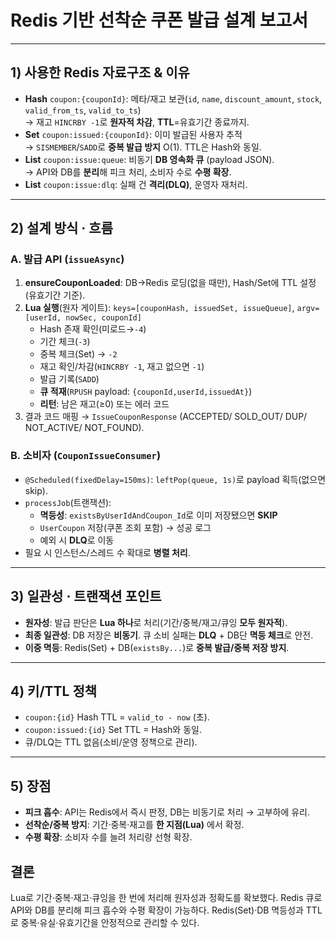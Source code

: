 # Redis 기반 선착순 쿠폰 발급 설계 보고서

---

## 1) 사용한 Redis 자료구조 & 이유
- **Hash** `coupon:{couponId}`: 메타/재고 보관(`id`, `name`, `discount_amount`, `stock`, `valid_from_ts`, `valid_to_ts`)  
  → 재고 `HINCRBY -1`로 **원자적 차감**, **TTL**=유효기간 종료까지.
- **Set** `coupon:issued:{couponId}`: 이미 발급된 사용자 추적  
  → `SISMEMBER`/`SADD`로 **중복 발급 방지** O(1). TTL은 Hash와 동일.
- **List** `coupon:issue:queue`: 비동기 **DB 영속화 큐** (payload JSON).  
  → API와 DB를 **분리**해 피크 처리, 소비자 수로 **수평 확장**.
- **List** `coupon:issue:dlq`: 실패 건 **격리(DLQ)**, 운영자 재처리.

---

## 2) 설계 방식 · 흐름
### A. 발급 API (`issueAsync`)
1. **ensureCouponLoaded**: DB→Redis 로딩(없을 때만), Hash/Set에 TTL 설정(유효기간 기준).
2. **Lua 실행**(원자 게이트): `keys=[couponHash, issuedSet, issueQueue]`, `argv=[userId, nowSec, couponId]`
    - Hash 존재 확인(미로드→`-4`)
    - 기간 체크(`-3`)
    - 중복 체크(Set) → `-2`
    - 재고 확인/차감(`HINCRBY -1`, 재고 없으면 `-1`)
    - 발급 기록(`SADD`)
    - **큐 적재**(`RPUSH` payload: `{couponId,userId,issuedAt}`)
    - **리턴**: 남은 재고(≥0) 또는 에러 코드
3. 결과 코드 매핑 → `IssueCouponResponse` (ACCEPTED/ SOLD_OUT/ DUP/ NOT_ACTIVE/ NOT_FOUND).

### B. 소비자 (`CouponIssueConsumer`)
- `@Scheduled(fixedDelay=150ms)`: `leftPop(queue, 1s)`로 payload 획득(없으면 skip).
- `processJob`(트랜잭션):
    - **멱등성**: `existsByUserIdAndCoupon_Id`로 이미 저장됐으면 **SKIP**
    - `UserCoupon` 저장(쿠폰 조회 포함) → 성공 로그
    - 예외 시 **DLQ**로 이동
- 필요 시 인스턴스/스레드 수 확대로 **병렬 처리**.

---

## 3) 일관성 · 트랜잭션 포인트
- **원자성**: 발급 판단은 **Lua 하나**로 처리(기간/중복/재고/큐잉 **모두 원자적**).
- **최종 일관성**: DB 저장은 **비동기**. 큐 소비 실패는 **DLQ** + DB단 **멱등 체크**로 안전.
- **이중 멱등**: Redis(Set) + DB(`existsBy...`)로 **중복 발급/중복 저장 방지**.

---

## 4) 키/TTL 정책
- `coupon:{id}` Hash TTL = `valid_to - now` (초).
- `coupon:issued:{id}` Set TTL = Hash와 동일.
- 큐/DLQ는 TTL 없음(소비/운영 정책으로 관리).

---

## 5) 장점
- **피크 흡수**: API는 Redis에서 즉시 판정, DB는 비동기로 처리 → 고부하에 유리.
- **선착순/중복 방지**: 기간·중복·재고를 **한 지점(Lua)** 에서 확정.
- **수평 확장**: 소비자 수를 늘려 처리량 선형 확장.

## 결론
Lua로 기간·중복·재고·큐잉을 한 번에 처리해 원자성과 정확도를 확보했다.
Redis 큐로 API와 DB를 분리해 피크 흡수와 수평 확장이 가능하다.
Redis(Set)·DB 멱등성과 TTL로 중복·유실·유효기간을 안정적으로 관리할 수 있다.
